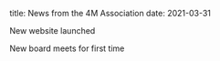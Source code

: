 title: News from the 4M Association
date: 2021-03-31

New website launched

New board meets for first time

